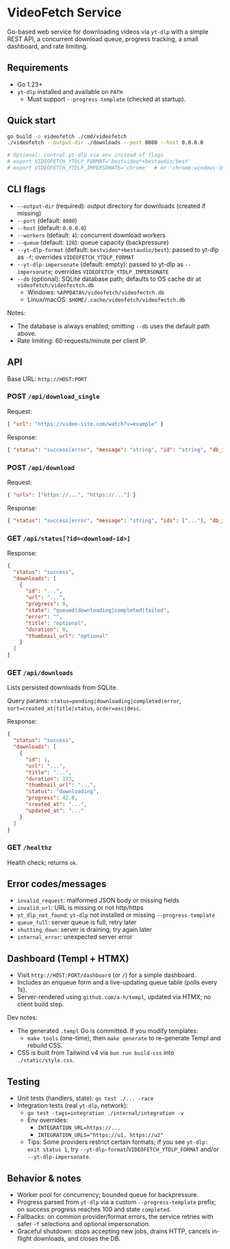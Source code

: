 # VideoFetch Service

Go-based web service for downloading videos via `yt-dlp` with a simple REST API, a concurrent download queue, progress tracking, a small dashboard, and rate limiting.

## Requirements

- Go 1.23+
- `yt-dlp` installed and available on `PATH`
  - Must support `--progress-template` (checked at startup).

## Quick start

```bash
go build -o videofetch ./cmd/videofetch
./videofetch --output-dir ./downloads --port 8080 --host 0.0.0.0

# Optional: control yt-dlp via env instead of flags
# export VIDEOFETCH_YTDLP_FORMAT='bestvideo*+bestaudio/best'
# export VIDEOFETCH_YTDLP_IMPERSONATE='chrome'  # or 'chrome:windows-10'
```

## CLI flags

- `--output-dir` (required): output directory for downloads (created if missing)
- `--port` (default: `8080`)
- `--host` (default: `0.0.0.0`)
- `--workers` (default: `4`): concurrent download workers
- `--queue` (default: `128`): queue capacity (backpressure)
- `--yt-dlp-format` (default: `bestvideo*+bestaudio/best`): passed to yt-dlp as `-f`; overrides `VIDEOFETCH_YTDLP_FORMAT`
- `--yt-dlp-impersonate` (default: empty): passed to yt-dlp as `--impersonate`; overrides `VIDEOFETCH_YTDLP_IMPERSONATE`
- `--db` (optional): SQLite database path; defaults to OS cache dir at `videofetch/videofectch.db`
  - Windows: `%APPDATA%/videofetch/videofectch.db`
  - Linux/macOS: `$HOME/.cache/videofetch/videofectch.db`

Notes:

- The database is always enabled; omitting `--db` uses the default path above.
- Rate limiting: 60 requests/minute per client IP.

## API

Base URL: `http://HOST:PORT`

### POST `/api/download_single`

Request:

```json
{ "url": "https://video-site.com/watch?v=example" }
```

Response:

```json
{ "status": "success|error", "message": "string", "id": "string", "db_id": 123 }
```

### POST `/api/download`

Request:

```json
{ "urls": ["https://...", "https://..."] }
```

Response:

```json
{ "status": "success|error", "message": "string", "ids": ["..."], "db_ids": [123, 456] }
```

### GET `/api/status[?id=<download-id>]`

Response:

```json
{
  "status": "success",
  "downloads": [
    {
      "id": "...",
      "url": "...",
      "progress": 0,
      "state": "queued|downloading|completed|failed",
      "error": "",
      "title": "optional",
      "duration": 0,
      "thumbnail_url": "optional"
    }
  ]
}
```

### GET `/api/downloads`

Lists persisted downloads from SQLite.

Query params: `status=pending|downloading|completed|error`, `sort=created_at|title|status`, `order=asc|desc`.

Response:

```json
{
  "status": "success",
  "downloads": [
    {
      "id": 1,
      "url": "...",
      "title": "...",
      "duration": 123,
      "thumbnail_url": "...",
      "status": "downloading",
      "progress": 42.0,
      "created_at": "...",
      "updated_at": "..."
    }
  ]
}
```

### GET `/healthz`

Health check; returns `ok`.

## Error codes/messages

- `invalid_request`: malformed JSON body or missing fields
- `invalid_url`: URL is missing or not http/https
- `yt_dlp_not_found`: `yt-dlp` not installed or missing `--progress-template`
- `queue_full`: server queue is full; retry later
- `shutting_down`: server is draining; try again later
- `internal_error`: unexpected server error

## Dashboard (Templ + HTMX)

- Visit `http://HOST:PORT/dashboard` (or `/`) for a simple dashboard.
- Includes an enqueue form and a live-updating queue table (polls every 1s).
- Server-rendered using `github.com/a-h/templ`, updated via HTMX; no client build step.

Dev notes:

- The generated `.templ` Go is committed. If you modify templates:
  - `make tools` (one-time), then `make generate` to re-generate Templ and rebuild CSS.
- CSS is built from Tailwind v4 via `bun run build-css` into `./static/style.css`.

## Testing

- Unit tests (handlers, state): `go test ./... -race`
- Integration tests (real `yt-dlp`, network):
  - `go test -tags=integration ./internal/integration -v`
  - Env overrides:
    - `INTEGRATION_URL=https://...`
    - `INTEGRATION_URLS="https://u1, https://u2"`
  - Tips: Some providers restrict certain formats; if you see `yt-dlp: exit status 1`, try `--yt-dlp-format`/`VIDEOFETCH_YTDLP_FORMAT` and/or `--yt-dlp-impersonate`.

## Behavior & notes

- Worker pool for concurrency; bounded queue for backpressure.
- Progress parsed from `yt-dlp` via a custom `--progress-template` prefix; on success progress reaches 100 and state `completed`.
- Fallbacks: on common provider/format errors, the service retries with safer `-f` selections and optional impersonation.
- Graceful shutdown: stops accepting new jobs, drains HTTP, cancels in-flight downloads, and closes the DB.
